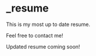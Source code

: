 # _resume

This is my most up to date resume.

Feel free to contact me!

Updated resume coming soon!
